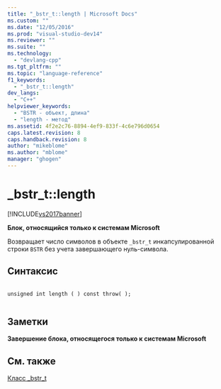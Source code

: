 ```yaml
---
title: "_bstr_t::length | Microsoft Docs"
ms.custom: ""
ms.date: "12/05/2016"
ms.prod: "visual-studio-dev14"
ms.reviewer: ""
ms.suite: ""
ms.technology: 
  - "devlang-cpp"
ms.tgt_pltfrm: ""
ms.topic: "language-reference"
f1_keywords: 
  - "_bstr_t::length"
dev_langs: 
  - "C++"
helpviewer_keywords: 
  - "BSTR - объект, длина"
  - "length - метод"
ms.assetid: 4f2e2c76-8894-4ef9-833f-4c6e796d0654
caps.latest.revision: 8
caps.handback.revision: 8
author: "mikeblome"
ms.author: "mblome"
manager: "ghogen"
---
```

# _bstr_t::length
[!INCLUDE[vs2017banner](../assembler/inline/includes/vs2017banner.md)]

**Блок, относящийся только к системам Microsoft**  
  
 Возвращает число символов в объекте `_bstr_t` инкапсулированной строки `BSTR` без учета завершающего нуль\-символа.  
  
## Синтаксис  
  
```  
  
unsigned int length ( ) const throw( );  
  
```  
  
## Заметки  
 **Завершение блока, относящегося только к системам Microsoft**  
  
## См. также  
 [Класс \_bstr\_t](../cpp/bstr-t-class.md)